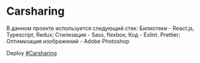 # Carsharing

В данном проекте используется следующий стек:
Билиотеки - React.js, Typescript, Redux;
Стилизация - Sass, flexbox;
Код - Eslint. Prettier;
Оптимизация изображений - Adobe Photoshop

Deploy [#Carsharing](https://fominnv.github.io/carsharing/)
